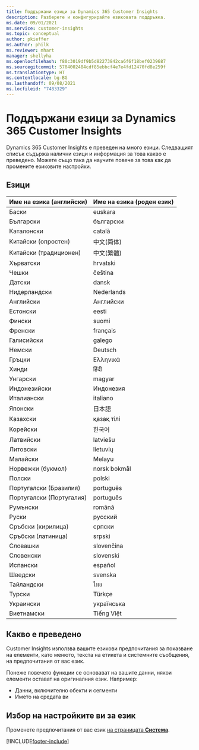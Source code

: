 ```yaml
---
title: Поддържани езици за Dynamics 365 Customer Insights
description: Разберете и конфигурирайте езиковата поддръжка.
ms.date: 09/01/2021
ms.service: customer-insights
ms.topic: conceptual
author: pkieffer
ms.author: philk
ms.reviewer: mhart
manager: shellyha
ms.openlocfilehash: f80c3019df9b5d82273842ca6f6f18bef0239687
ms.sourcegitcommit: 5704002484cdf85ebbcf4e7e4fd12470fd8e259f
ms.translationtype: HT
ms.contentlocale: bg-BG
ms.lasthandoff: 09/08/2021
ms.locfileid: "7483329"
---
```

# <a name="supported-languages-for-dynamics-365-customer-insights"></a>Поддържани езици за Dynamics 365 Customer Insights

Dynamics 365 Customer Insights е преведен на много езици. Следващият списък съдържа налични езици и информация за това какво е преведено. Можете също така да научите повече за това как да промените езиковите настройки. 

## <a name="languages"></a>Езици

| Име на езика (английски)|  Име на езика (роден език) |
| ------------- | ------------- |
| Баски | euskara |
| Български | български |
| Каталонски | català |
| Китайски (опростен) | 中文(简体) |
| Китайски (традиционен) | 中文(繁體) |
| Хърватски | hrvatski |
| Чешки | čeština |
| Датски | dansk |
| Нидерландски | Nederlands |
| Английски | Английски |
| Естонски | eesti |
| Фински | suomi |
| Френски | français |
| Галисийски | galego |
| Немски | Deutsch |
| Гръцки | Ελληνικά |
| Хинди | हिंदी |
| Унгарски | magyar |
| Индонезийски | Индонезия |
| Италиански | italiano |
| Японски | 日本語 |
| Казахски | қазақ тілі |
| Корейски | 한국어 |
| Латвийски | latviešu |
| Литовски | lietuvių |
| Малайски | Melayu |
| Норвежки (букмол) | norsk bokmål |
| Полски | polski |
| Португалски (Бразилия) | português |
| Португалски (Португалия) | português |
| Румънски | română |
| Руски | pусский |
| Сръбски (кирилица) | српски |
| Сръбски (латиница) | srpski |
| Словашки | slovenčina |
| Словенски | slovenski |
| Испански | español |
| Шведски | svenska |
| Тайландски | ไทย |
| Турски | Türkçe |
| Украински | українська |
| Виетнамски | Tiếng Việt |

## <a name="whats-translated"></a>Какво е преведено

Customer Insights използва вашите езикови предпочитания за показване на елементи, като менюто, текста на етикета и системните съобщения, на предпочитания от вас език.

Понеже повечето функции се основават на вашите данни, някои елементи остават на оригиналния език. Например:

- Данни, включително обекти и сегменти
- Името на средата ви

## <a name="choose-your-language-settings"></a>Избор на настройките ви за език  

Променете предпочитания от вас език [на страницата **Система**](system.md).


[!INCLUDE[footer-include](../includes/footer-banner.md)]